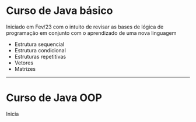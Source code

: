 # Curso de **Java** básico

Iniciado em Fev/23 com o intuito de revisar as bases de lógica de programação em conjunto com o aprendizado de uma nova linguagem

  - Estrutura sequencial
  - Estrutura condicional
  - Estruturas repetitivas
  - Vetores
  - Matrizes

---

# Curso de Java OOP

Inicia
